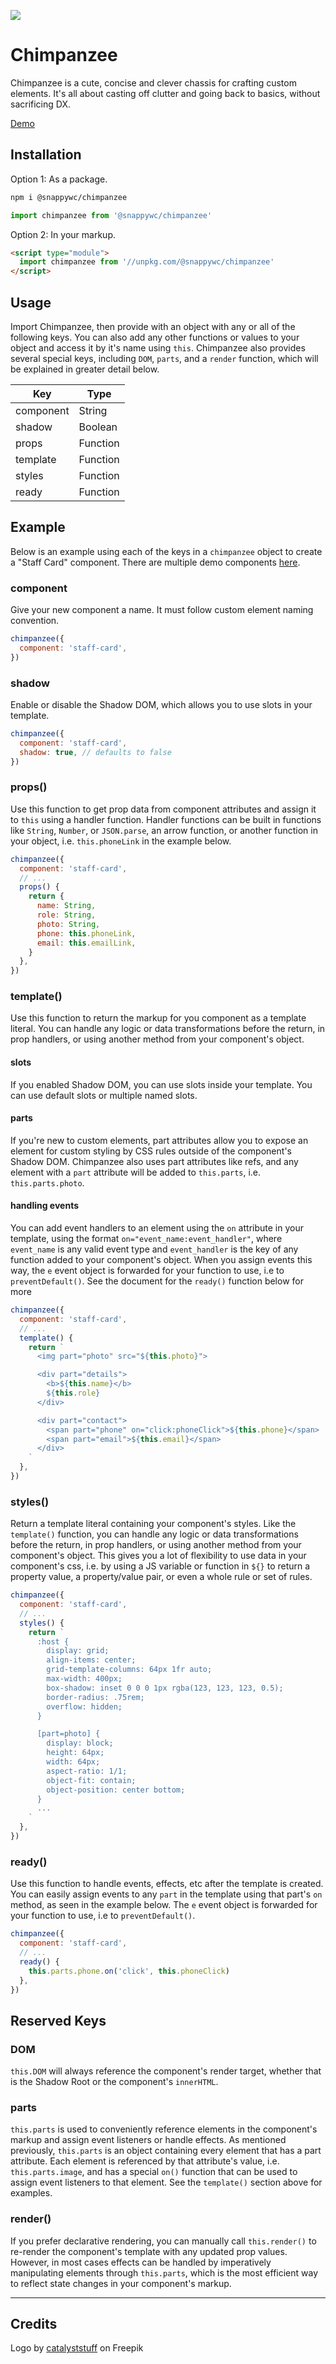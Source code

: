 ![](https://raw.githubusercontent.com/jameslovallo/chimpanzee/master/logo.png)
# Chimpanzee
Chimpanzee is a cute, concise and clever chassis for crafting custom elements. It's all about casting off clutter and going back to basics, without sacrificing DX.

[Demo](https://codepen.io/jameslovallo/pen/xxWzjeb)

## Installation
Option 1: As a package.
```sh
npm i @snappywc/chimpanzee
```
```js
import chimpanzee from '@snappywc/chimpanzee'
```

Option 2: In your markup.
```html
<script type="module">
  import chimpanzee from '//unpkg.com/@snappywc/chimpanzee'
</script>
```
## Usage
Import Chimpanzee, then provide with an object with any or all of the following keys. You can also add any other functions or values to your object and access it by it's name using `this`. Chimpanzee also provides several special keys, including `DOM`, `parts`, and a `render` function, which will be explained in greater detail below.

| Key       | Type     |
| --------- | -------- |
| component | String   |
| shadow    | Boolean  |
| props     | Function |
| template  | Function |
| styles    | Function |
| ready     | Function |

## Example
Below is an example using each of the keys in a `chimpanzee` object to create a "Staff Card" component. There are multiple demo components [here](https://codepen.io/jameslovallo/pen/xxWzjeb).

### component
Give your new component a name. It must follow custom element naming convention.
```js
chimpanzee({
  component: 'staff-card',
})
```

### shadow
Enable or disable the Shadow DOM, which allows you to use slots in your template.
```js
chimpanzee({
  component: 'staff-card',
  shadow: true, // defaults to false
})
```

### props()
Use this function to get prop data from component attributes and assign it to `this` using a handler function. Handler functions can be built in functions like `String`, `Number`, or `JSON.parse`, an arrow function, or another function in your object, i.e. `this.phoneLink` in the example below.
```js
chimpanzee({
  component: 'staff-card',
  // ...
  props() {
    return {
      name: String,
      role: String,
      photo: String,
      phone: this.phoneLink,
      email: this.emailLink,
    }
  },
})
```

### template()
Use this function to return the markup for you component as a template literal. You can handle any logic or data transformations before the return, in prop handlers, or using another method from your component's object.
#### slots
If you enabled Shadow DOM, you can use slots inside your template. You can use default slots or multiple named slots.
#### parts
If you're new to custom elements, part attributes allow you to expose an element for custom styling by CSS rules outside of the component's Shadow DOM. Chimpanzee also uses part attributes like refs, and any element with a `part` attribute will be added to `this.parts`, i.e. `this.parts.photo`.
#### handling events
You can add event handlers to an element using the  `on` attribute in your template, using the format `on="event_name:event_handler"`, where `event_name` is any valid event type and `event_handler` is the key of any function added to your component's object. When you assign events this way, the `e` event object is forwarded for your function to use, i.e to `preventDefault()`. See the document for the `ready()` function below for more

```js
chimpanzee({
  component: 'staff-card',
  // ...
  template() {
    return `
      <img part="photo" src="${this.photo}">

      <div part="details">
        <b>${this.name}</b>
        ${this.role}
      </div>

      <div part="contact">
        <span part="phone" on="click:phoneClick">${this.phone}</span>
        <span part="email">${this.email}</span>
      </div>
    `
  },
})
```

### styles()
Return a template literal containing your component's styles. Like the `template()` function, you can handle any logic or data transformations before the return, in prop handlers, or using another method from your component's object. This gives you a lot of flexibility to use data in your component's css, i.e. by using a JS variable or function in `${}` to return a property value, a property/value pair, or even a whole rule or set of rules.
```js
chimpanzee({
  component: 'staff-card',
  // ...
  styles() {
    return `
      :host {
        display: grid;
        align-items: center;
        grid-template-columns: 64px 1fr auto;
        max-width: 400px;
        box-shadow: inset 0 0 0 1px rgba(123, 123, 123, 0.5);
        border-radius: .75rem;
        overflow: hidden;
      }

      [part=photo] {
        display: block;
        height: 64px;
        width: 64px;
        aspect-ratio: 1/1;
        object-fit: contain;
        object-position: center bottom;
      }
      ...
    `
  },
})
```

### ready()
Use this function to handle events, effects, etc after the template is created. You can easily assign events to any `part` in the template using that part's `on` method, as seen in the example below. The `e` event object is forwarded for your function to use, i.e to `preventDefault()`.

```js
chimpanzee({
  component: 'staff-card',
  // ...
  ready() {
    this.parts.phone.on('click', this.phoneClick)
  },
})
```

## Reserved Keys
### DOM
`this.DOM` will always reference the component's render target, whether that is the Shadow Root or the component's `innerHTML`. 
### parts
`this.parts` is used to conveniently reference elements in the component's markup and assign event listeners or handle effects. As mentioned previously, `this.parts` is an object containing every element that has a part attribute. Each element is referenced by that attribute's value, i.e. `this.parts.image`, and has a special `on()` function that can be used to assign event listeners to that element. See the `template()` section above for examples.
### render()
If you prefer declarative rendering, you can manually call `this.render()` to re-render the component's template with any updated prop values. However, in most cases effects can be handled by imperatively manipulating elements through `this.parts`, which is the most efficient way to reflect state changes in your component's markup.

---

## Credits
Logo by [catalyststuff](https://www.freepik.com/free-vector/cute-monkey-astronaut-floating-cartoon-vector-icon-illustration-animal-technology-icon-concept-isolated-premium-vector-flat-cartoon-style_17121208.htm#query=monkey&position=45&from_view=author) on Freepik